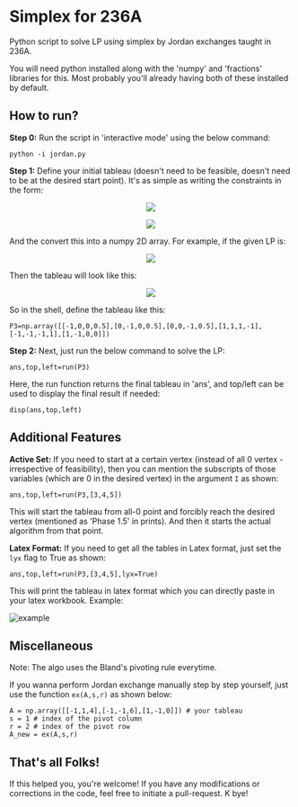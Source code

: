 # Simplex for 236A

Python script to solve LP using simplex by Jordan exchanges taught in 236A.

You will need python installed along with the 'numpy' and 'fractions' libraries for this. Most probably you'll already having both of these installed by default.

## How to run?

**Step 0:** Run the script in 'interactive mode' using the below command:
```
python -i jordan.py
```

**Step 1:** Define your initial tableau (doesn't need to be feasible, doesn't need to be at the desired start point). It's as simple as writing the constraints in the form:
<p align="center">
  <img src="https://i.ibb.co/VmsLZ5X/Code-Cogs-Eqn.png" />
</p>
<p align="center">
  <img src="https://i.ibb.co/HTtp10f/Code-Cogs-Eqn-1.png" />
</p>

And the convert this into a numpy 2D array. For example, if the given LP is:
<p align="center">
  <img src="https://i.ibb.co/kyF3g28/Screenshot-2021-11-29-at-2-42-43-PM.png" />
</p>

Then the tableau will look like this:
<p align="center">
  <img src="https://i.ibb.co/2s2N6cg/Screenshot-2021-11-29-at-2-42-48-PM.png" />
</p>

So in the shell, define the tableau like this:
```
P3=np.array([[-1,0,0,0.5],[0,-1,0,0.5],[0,0,-1,0.5],[1,1,1,-1],[-1,-1,-1,1],[1,-1,0,0]])
```

**Step 2:** Next, just run the below command to solve the LP:
```
ans,top,left=run(P3)
```

Here, the run function returns the final tableau in 'ans', and top/left can be used to display the final result if needed:
```
disp(ans,top,left)
```

## Additional Features

**Active Set:** If you need to start at a certain vertex (instead of all 0 vertex - irrespective of feasibility), then you can mention the subscripts of those variables (which are 0 in the desired vertex) in the argument `I` as shown:
```
ans,top,left=run(P3,[3,4,5])
```

This will start the tableau from all-0 point and forcibly reach the desired vertex (mentioned as 'Phase 1.5' in prints). And then it starts the actual algorithm from that point.

**Latex Format:** If you need to get all the tables in Latex format, just set the `lyx` flag to True as shown:
```
ans,top,left=run(P3,[3,4,5],lyx=True)
```
This will print the tableau in latex format which you can directly paste in your latex workbook. Example:

![example](https://i.ibb.co/55gMDvw/Screenshot-2021-11-29-at-2-56-31-PM.png)

## Miscellaneous

Note: The algo uses the Bland's pivoting rule everytime.

If you wanna perform Jordan exchange manually step by step yourself, just use the function `ex(A,s,r)` as shown below:
```
A = np.array([[-1,1,4],[-1,-1,6],[1,-1,0]]) # your tableau
s = 1 # index of the pivot column
r = 2 # index of the pivot row
A_new = ex(A,s,r)
```

## That's all Folks!

If this helped you, you're welcome! If you have any modifications or corrections in the code, feel free to initiate a pull-request. K bye!